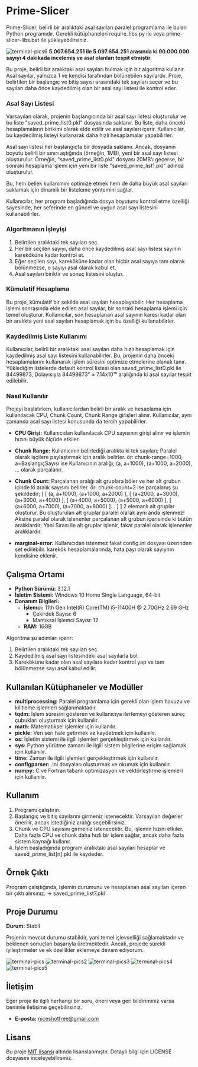 # Prime-Slicer

Prime-Slicer, belirli bir aralıktaki asal sayıları paralel programlama ile bulan Python programıdır.
Gerekli kütüphaneleri require_libs.py ile veya prime-slicer-libs.bat ile yükleyebilirsiniz.

![terminal-pics6](https://github.com/n0connect/Prime-Slicer/assets/126422643/f3026df6-229b-4a3f-a48d-72f603d9af40)
**5.007.654.251 ile 5.097.654.251 arasında ki 90.000.000 sayıyı 4 dakikada incelemiş ve asal olanları tespit etmiştir.**

Bu proje, belirli bir aralıktaki asal sayıları bulmak için bir algoritma kullanır. Asal sayılar, yalnızca 1 ve kendisi tarafından bölünebilen sayılardır. Proje, belirtilen bir başlangıç ve bitiş sayısı arasındaki tek sayıları seçer ve bu sayıları daha önce kaydedilmiş olan bir asal sayı listesi ile kontrol eder.

### Asal Sayı Listesi

Varsayılan olarak, projenin başlangıcında bir asal sayı listesi oluşturulur ve bu liste "saved_prime_list0.pkl" dosyasında saklanır. Bu liste, daha önceki hesaplamaların birikimi olarak elde edilir ve asal sayıları içerir. Kullanıcılar, bu kaydedilmiş listeyi kullanarak daha hızlı hesaplamalar yapabilirler.

Asal sayı listesi her başlangıçta bir dosyada saklanır. Ancak, dosyanın boyutu belirli bir sınırı aştığında (örneğin, 1MB), yeni bir asal sayı listesi oluşturulur. Örneğin, "saved_prime_list0.pkl" dosyası 20MB'ı geçerse, bir sonraki hesaplama işlemi için yeni bir liste "saved_prime_list1.pkl" adında oluşturulur.

Bu, hem bellek kullanımını optimize etmek hem de daha büyük asal sayıları saklamak için dinamik bir listeleme yöntemini sağlar.

Kullanıcılar, her program başladığında dosya boyutunu kontrol etme özelliği sayesinde, her seferinde en güncel ve uygun asal sayı listesini kullanabilirler.


### Algoritmanın İşleyişi

1. Belirtilen aralıktaki tek sayıları seç.
2. Her bir seçilen sayıyı, daha önce kaydedilmiş asal sayı listesi sayının kareköküne kadar kontrol et.
3. Eğer seçilen sayı, kareköküne kadar olan hiçbir asal sayıya tam olarak bölünmezse, o sayıyı asal olarak kabul et.
4. Asal sayıları biriktir ve sonuç listesini oluştur.

### Kümulatif Hesaplama

Bu proje, kümulatif bir şekilde asal sayıları hesaplayabilir. Her hesaplama işlemi sonrasında elde edilen asal sayılar, bir sonraki hesaplama işlemi için temel oluşturur. Kullanıcılar, son hesaplanan asal sayının karesi kadar olan bir aralıkta yeni asal sayıları hesaplamak için bu özelliği kullanabilirler.

### Kaydedilmiş Liste Kullanımı

Kullanıcılar, belirli bir aralıktaki asal sayıları daha hızlı hesaplamak için kaydedilmiş asal sayı listesini kullanabilirler. Bu, projenin daha önceki hesaplamalarını kullanarak işlem süresini optimize etmelerine olanak tanır.
Yüklediğim listelerde default kontrol listesi olan saved_prime_list0.pkl ile  84499873, Dolayısıyla 84499873² ≈ 7.14x10¹⁵ aralığında ki asal sayılar tespit edilebilir.

### Nasıl Kullanılır

Projeyi başlatırken, kullanıcılardan belirli bir aralık ve hesaplama için kullanılacak CPU, Chunk Count, Chunk Range girişleri alınır. Kullanıcılar, aynı zamanda asal sayı listesi konusunda da tercih yapabilirler.

- **CPU Girişi:** Kullanıcıdan kullanılacak CPU sayısının girişi alınır ve işlemin hızını büyük ölçüde etkiler.

- **Chunk Range:** Kullanıcının belirlediği aralıkta ki tek sayıları; Paralel olarak işçilere paylaştırmak için aralık belirler.
 ör: chunk-range=1000, a=BaşlangıçSayısı ise Kullanıcının aralığı; (a, a+1000), (a+1000, a+2000), ... olarak parçalanır.

- **Chunk Count:** Parçalanan aralığı alt gruplara böler ve her alt grubun içinde ki aralık sayısını belirler. ör: chunk-count=2 ise parçalanış şu şekildedir;
[ [ (a, a+1000), (a+1000, a+2000) ], [ (a+2000, a+3000), (a+3000, a+4000) ],  [ (a+4000, a+5000), (a+5000, a+6000) ], [ (a+6000, a+7000), (a+7000, a+8000) ]... ] ] 2 elemanlı alt gruplar oluşturur.
Bu oluşturulan alt gruplar paralel olarak aynı anda işlenmez! Aksine paralel olarak işlenenler parçalanan alt grubun içerisinde ki bütün aralıklardır; Yani Sırası ile alt gruplar işlenir, fakat paralel olarak işlenenler aralıklardır.

- **marginal-error:** Kullanıcıdan istenmez fakat config.ini dosyası üzerinden set edilebilir. karekök hesaplamalarında, hata payı olarak sayıynın kendisine eklenir.


## Çalışma Ortamı

- **Python Sürümü:** 3.12.1
- **İşletim Sistemi:** Windows 10 Home Single Language, 64-bit
- **Donanım Bilgileri:**
  - **İşlemci:** 11th Gen Intel(R) Core(TM) i5-11400H @ 2.70GHz   2.69 GHz
    - Çekirdek Sayısı: 6
    - Mantıksal İşlemci Sayısı: 12
  - **RAM:** 16GB


Algoritma şu adımları içerir:
1. Belirtilen aralıktaki tek sayıları seç.
2. Kaydedilmiş asal sayı listesindeki asal sayılarla böl.
3. Kareköküne kadar olan asal sayılara kadar kontrol yap ve tam bölünmezse sayı asal kabul edilir.

## Kullanılan Kütüphaneler ve Modüller

- **multiprocessing:** Paralel programlama için gerekli olan işlem havuzu ve kilitleme işlemleri sağlanmaktadır.
- **tqdm:** İşlem süresini gösteren ve kullanıcıya ilerlemeyi gösteren süreç çubukları oluşturmak için kullanılır.
- **math:** Matematiksel işlemler için kullanılır.
- **pickle:** Veri seri hale getirmek ve kaydetmek için kullanılır.
- **os:** İşletim sistemi ile ilgili işlemleri gerçekleştirmek için kullanılır.
- **sys:** Python yürütme zamanı ile ilgili sistem bilgilerine erişim sağlamak için kullanılır.
- **time:** Zaman ile ilgili işlemleri gerçekleştirmek için kullanılır.
- **configparser:** .ini dosyaları oluşturmak ve okumak için kullanılır.
- **numpy:** C ve Fortran tabanlı optimizasyon ve vektörleştirme işlemleri için kullanılır.


## Kullanım

1. Programı çalıştırın.
3. Başlangıç ve bitiş sayılarını girmeniz istenecektir. Varsayılan değerler önerilir, ancak istediğiniz aralığı seçebilirsiniz.
4. Chunk ve CPU sayısını girmeniz istenecektir. Bu, işlemin hızını etkiler. Daha fazla CPU ve chunk daha hızlı bir işlem sağlar, ancak daha fazla sistem kaynağı kullanır.
5. İşlem başladığında program aralıktaki asal sayıları hesaplar ve saved_prime_list[n].pkl ile kaydeder.

## Örnek Çıktı

Program çalıştığında, işlemin durumunu ve hesaplanan asal sayıları içeren bir çıktı alırsınız.
-> saved_prime_list7.pkl

## Proje Durumu

**Durum:** Stabil

Projenin mevcut durumu stabildir, yani temel işlevselliği sağlamaktadır ve beklenen sonuçları başarıyla üretmektedir. Ancak, projede sürekli iyileştirmeler ve ek özellikler eklemeye devam ediyorum.

![terminal-pics](https://github.com/n0connect/Prime-Slicer/assets/126422643/252dd0a5-e6bd-42db-9882-5081fbcd5539)
![terminal-pics2](https://github.com/n0connect/Prime-Slicer/assets/126422643/2aebc982-e26b-4c95-b4fa-8658b2081d9d)
![terminal-pics3](https://github.com/n0connect/Prime-Slicer/assets/126422643/3a01682a-3977-4afc-9c82-f9c208132f65)
![terminal-pics4](https://github.com/n0connect/Prime-Slicer/assets/126422643/0bad609e-e882-4c5d-b0d6-fe34bedbe916)
![terminal-pics5](https://github.com/n0connect/Prime-Slicer/assets/126422643/79261923-edae-4462-8ee0-c460aefc6982)

## İletişim

Eğer proje ile ilgili herhangi bir soru, öneri veya geri bildiriminiz varsa benimle iletişime geçebilirsiniz.

- **E-posta:** niceshotfree@gmail.com

## Lisans

Bu proje [MIT lisansı](LICENSE) altında lisanslanmıştır. Detaylı bilgi için LICENSE dosyasını inceleyebilirsiniz.
